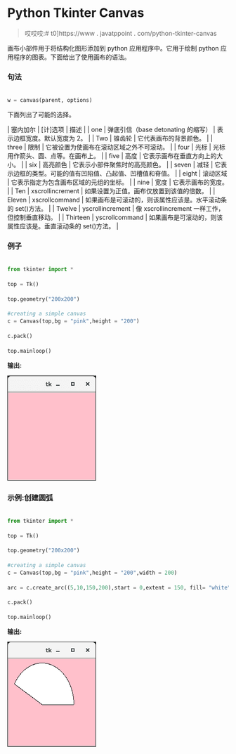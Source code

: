 # Python Tkinter Canvas

> 哎哎哎:# t0]https://www . javatppoint . com/python-tkinter-canvas

画布小部件用于将结构化图形添加到 python 应用程序中。它用于绘制 python 应用程序的图表。下面给出了使用画布的语法。

### 句法

```py

w = canvas(parent, options)

```

下面列出了可能的选择。

| 塞内加尔 | [计]选项 | 描述 |
| one | 弹底引信（base detonating 的缩写） | 表示边框宽度。默认宽度为 2。 |
| Two | 锥齿轮 | 它代表画布的背景颜色。 |
| three | 限制 | 它被设置为使画布在滚动区域之外不可滚动。 |
| four | 光标 | 光标用作箭头、圆、点等。在画布上。 |
| five | 高度 | 它表示画布在垂直方向上的大小。 |
| six | 高亮颜色 | 它表示小部件聚焦时的高亮颜色。 |
| seven | 减轻 | 它表示边框的类型。可能的值有凹陷值、凸起值、凹槽值和脊值。 |
| eight | 滚动区域 | 它表示指定为包含画布区域的元组的坐标。 |
| nine | 宽度 | 它表示画布的宽度。 |
| Ten | xscrollincrement | 如果设置为正值。画布仅放置到该值的倍数。 |
| Eleven | xscrollcommand | 如果画布是可滚动的，则该属性应该是。水平滚动条的 set()方法。 |
| Twelve | yscrollincrement | 像 xscrollincrement 一样工作，但控制垂直移动。 |
| Thirteen | yscrollcommand | 如果画布是可滚动的，则该属性应该是。垂直滚动条的 set()方法。 |

### 例子

```py

from tkinter import * 

top = Tk()

top.geometry("200x200")

#creating a simple canvas
c = Canvas(top,bg = "pink",height = "200")

c.pack()

top.mainloop()

```

**输出:**

![Python Tkinter Canvas](img/1173c3c1a54de190aa98cf3d79653514.png)

### 示例:创建圆弧

```py

from tkinter import * 

top = Tk()

top.geometry("200x200")

#creating a simple canvas
c = Canvas(top,bg = "pink",height = "200",width = 200)

arc = c.create_arc((5,10,150,200),start = 0,extent = 150, fill= "white")

c.pack()

top.mainloop()

```

**输出:**

![Python Tkinter Canvas](img/0c59df34e38c0e793d23f89cc836fd4d.png)